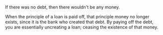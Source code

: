 
If there was no debt, then there wouldn't be any money.

When the principle of a loan is paid off, that principle money no longer exists, since it is the bank who created that debt. By paying off the debt, you are essentially uncreating a loan; ceasing the existence of that money.
